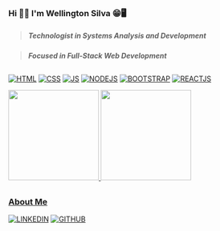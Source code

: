 ### **Hi 👋🏼 I'm Wellington Silva** 😁🖥️

> ##### *Technologist in Systems Analysis and Development*

> ##### *Focused in Full-Stack Web Development*

##

[![HTML](https://img.shields.io/badge/HTML5-E34F26?style=for-the-badge&logo=html5&logoColor=white)]()
[![CSS](https://img.shields.io/badge/CSS3-1572B6?style=for-the-badge&logo=css3&logoColor=white)]()
[![JS](https://img.shields.io/badge/JavaScript-F7DF1E?style=for-the-badge&logo=javascript&logoColor=black)]()
[![NODEJS](https://img.shields.io/badge/Node.js-43853D?style=for-the-badge&logo=node.js&logoColor=white)]()
[![BOOTSTRAP](https://img.shields.io/badge/Bootstrap-563D7C?style=for-the-badge&logo=bootstrap&logoColor=white)]()
[![REACTJS](https://img.shields.io/badge/React-20232A?style=for-the-badge&logo=react&logoColor=61DAFB)]()

<div align="flex-start">
  <a href="https://github.com/WellingtonSilva12">
  <img height="180em" src="https://github-readme-stats.vercel.app/api?username=WellingtonSilva12&show_icons=true&theme=dracula&include_all_commits=true&count_private=true"/>
  <img height="180em" src="https://github-readme-stats.vercel.app/api/top-langs/?username=WellingtonSilva12&layout=compact&langs_count=7&theme=dracula"/>
</div>

##

### About Me

[![LINKEDIN](https://img.shields.io/badge/LinkedIn-0077B5?style=for-the-badge&logo=linkedin&logoColor=white)](https://www.linkedin.com/in/wellington-silva-227a31170/)
[![GITHUB](https://img.shields.io/badge/GitHub-100000?style=for-the-badge&logo=github&logoColor=white)](https://github.com/WellingtonSilva12)

















